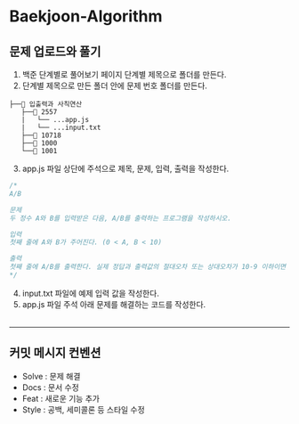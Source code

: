 # Baekjoon-Algorithm

## 문제 업로드와 풀기

1. 백준 단계별로 풀어보기 페이지 단계별 제목으로 폴더를 만든다.
2. 단계별 제목으로 만든 폴더 안에 문제 번호 폴더를 만든다.

```
├──📁 입출력과 사칙연산
   ├──📁 2557
   |   └── ...app.js
   |   └── ...input.txt
   ├──📁 10718
   ├──📁 1000
   └──📁 1001
```

3. app.js 파일 상단에 주석으로 제목, 문제, 입력, 출력을 작성한다.

```js
/*
A/B

문제
두 정수 A와 B를 입력받은 다음, A/B를 출력하는 프로그램을 작성하시오.

입력
첫째 줄에 A와 B가 주어진다. (0 < A, B < 10)

출력
첫째 줄에 A/B를 출력한다. 실제 정답과 출력값의 절대오차 또는 상대오차가 10-9 이하이면 정답이다.
*/
```

4. input.txt 파일에 예제 입력 값을 작성한다.
5. app.js 파일 주석 아래 문제를 해결하는 코드를 작성한다.
   <br>
   <br>

---

## 커밋 메시지 컨벤션

- Solve : 문제 해결
- Docs : 문서 수정
- Feat : 새로운 기능 추가
- Style : 공백, 세미콜론 등 스타일 수정
